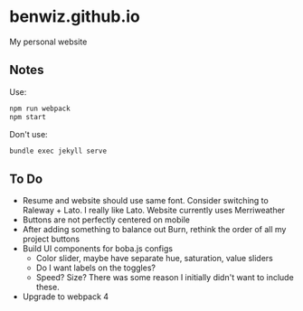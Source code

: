# benwiz.github.io

My personal website

## Notes

Use:

```sh
npm run webpack
npm start
```

Don't use:

```sh
bundle exec jekyll serve
```

## To Do

- Resume and website should use same font. Consider switching to Raleway + Lato. I really like Lato. Website currently uses Merriweather
- Buttons are not perfectly centered on mobile
- After adding something to balance out Burn, rethink the order of all my project buttons 
- Build UI components for boba.js configs
  - Color slider, maybe have separate hue, saturation, value sliders
  - Do I want labels on the toggles?
  - Speed? Size? There was some reason I initially didn't want to include these.
- Upgrade to webpack 4
